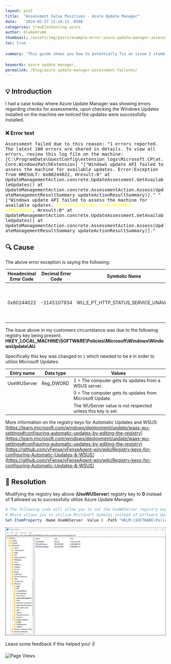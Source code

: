 ```yaml
---
layout: post
title:  "Assessment False Positives - Azure Update Manager"
date:   '2024-02-27 12:24:13 -0500'
categories: troubleshooting azure
author: blakedrumm
thumbnail: /assets/img/posts/example-error-azure-update-manager-assessment.png
toc: true

summary: 'This guide shows you how to potentially fix an issue I stumbled on today with Azure Update Manager and assessments on machines connected.'

keywords: azure update manager, 
permalink: /blog/azure-update-manager-assessment-failures/
---
```

 
## :bulb: Introduction
I had a case today where Azure Update Manager was showing errors regarding checks for assessments, upon checking the Windows Updates installed on the machine we noticed the updates were successfully installed.

### :x: Error text
<pre style="white-space: pre-wrap;">
Assessment failed due to this reason: "1 errors reported. The latest 100 errors are shared in details. To view all errors, review this log file on the machine:[C:\ProgramData\GuestConfig\extension_logs\Microsoft.CPlat.Core.WindowsPatchExtension] "["Windows update API failed to assess the machine for available updates. Error:Exception from HRESULT: 0x80244022, Hresult:0" at UpdateManagementAction.concrete.UpdateAssessment.GetAvailableUpdates() at UpdateManagementAction.concrete.AssessmentAction.Assess(UpdateManagementResultSummary updateActionResultSummary)]." "["Windows update API failed to assess the machine for available updates. <span style="color:yellow">Error:Exception from HRESULT: 0x80244022</span>, Hresult:0" at UpdateManagementAction.concrete.UpdateAssessment.GetAvailableUpdates() at UpdateManagementAction.concrete.AssessmentAction.Assess(UpdateManagementResultSummary updateActionResultSummary)]."
</pre>

## :mag: Cause
The above error exception is saying the following:

| Hexadecimal Error Code | Decimal Error Code | Symbolic Name | Error Description                                   | Header   |
|------------------|------------------|---------------|----------------------------------------------------|----------|
| 0x80244022       | -2145107934      | WU_E_PT_HTTP_STATUS_SERVICE_UNAVAIL | Same as HTTP status 503 - the service is temporarily overloaded. | wuerror.h |

The issue above in my customers circumstance was due to the following registry key being present: \
**HKEY_LOCAL_MACHINE\SOFTWARE\Policies\Microsoft\Windows\WindowsUpdate\AU**

Specifically this key was changed to `1` which needed to be `0` in order to utilize Microsoft Updates:

| Entry name | Data type | Values |
|------------|-----------|--------|
|UseWUServer | Reg_DWORD | 1 = The computer gets its updates from a WSUS server. |
|            |           | 0 = The computer gets its updates from Microsoft Update. |
|            |           | The WUServer value is not respected unless this key is set. |


More information on the registry keys for Automatic Updates and WSUS: \
[https://learn.microsoft.com/windows/deployment/update/waas-wu-settings#configuring-automatic-updates-by-editing-the-registry](https://learn.microsoft.com/windows/deployment/update/waas-wu-settings#configuring-automatic-updates-by-editing-the-registry) \
[https://github.com/vFense/vFenseAgent-win/wiki/Registry-keys-for-configuring-Automatic-Updates-&-WSUS](https://github.com/vFense/vFenseAgent-win/wiki/Registry-keys-for-configuring-Automatic-Updates-&-WSUS)

## :wrench: Resolution
Modifying the registry key above (**UseWUServer**) registry key to **0** instead of **1** allowed us to successfully utilize Azure Update Manager.

```powershell
# The following code will allow you to set the UseWUServer registry key to 0
# Which allows you to utilize Microsoft Updates instead of Software Update Services (WSUS)
Set-ItemProperty -Name UseWUServer -Value 0 -Path "HKLM:\SOFTWARE\Policies\Microsoft\Windows\WindowsUpdate\AU"
```

![Example showing how the registry should look](/assets/img/posts/wsus-registry-key.png)

Leave some feedback if this helped you! :v:

![Page Views](https://counter.blakedrumm.com/count/tag.svg?url=blakedrumm.com/blog/azure-update-manager-assessment-failures/)

<!--
Having trouble with Pages? Check out our [documentation](https://docs.github.com/categories/github-pages-basics/) or [contact support](https://support.github.com/contact) and we’ll help you sort it out.

Tip:
To add auto-size pictures:
![/assets/img/posts/example.jpg](/assets/img/posts/example.jpg){:class="img-fluid"}
-->
